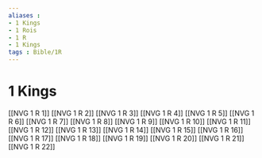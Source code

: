 ```yaml
---
aliases : 
- 1 Kings
- 1 Rois
- 1 R
- 1 Kings
tags : Bible/1R
---
```


# 1 Kings

[[NVG 1 R 1]]
[[NVG 1 R 2]]
[[NVG 1 R 3]]
[[NVG 1 R 4]]
[[NVG 1 R 5]]
[[NVG 1 R 6]]
[[NVG 1 R 7]]
[[NVG 1 R 8]]
[[NVG 1 R 9]]
[[NVG 1 R 10]]
[[NVG 1 R 11]]
[[NVG 1 R 12]]
[[NVG 1 R 13]]
[[NVG 1 R 14]]
[[NVG 1 R 15]]
[[NVG 1 R 16]]
[[NVG 1 R 17]]
[[NVG 1 R 18]]
[[NVG 1 R 19]]
[[NVG 1 R 20]]
[[NVG 1 R 21]]
[[NVG 1 R 22]]
